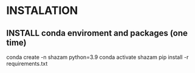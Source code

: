 # INSTALATION
## INSTALL conda enviroment and packages (one time)
conda create -n shazam python=3.9
conda activate shazam
pip install -r requirements.txt
